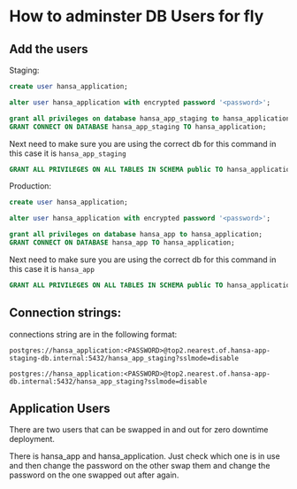 # How to adminster DB Users for fly

## Add the users

Staging:

```sql
create user hansa_application;

alter user hansa_application with encrypted password '<password>';

grant all privileges on database hansa_app_staging to hansa_application;
GRANT CONNECT ON DATABASE hansa_app_staging TO hansa_application;
```

Next need to make sure you are using the correct db for this command in this case it is `hansa_app_staging`

```sql
GRANT ALL PRIVILEGES ON ALL TABLES IN SCHEMA public TO hansa_application;
```

Production:

```sql
create user hansa_application;

alter user hansa_application with encrypted password '<password>';

grant all privileges on database hansa_app to hansa_application;
GRANT CONNECT ON DATABASE hansa_app TO hansa_application;
```

Next need to make sure you are using the correct db for this command in this case it is `hansa_app`

```sql
GRANT ALL PRIVILEGES ON ALL TABLES IN SCHEMA public TO hansa_application;
```

## Connection strings:

connections string are in the following format:

`postgres://hansa_application:<PASSWORD>@top2.nearest.of.hansa-app-staging-db.internal:5432/hansa_app_staging?sslmode=disable`

`postgres://hansa_application:<PASSWORD>@top2.nearest.of.hansa-app-db.internal:5432/hansa_app_staging?sslmode=disable`


## Application Users

There are two users that can be swapped in and out for zero downtime deployment.

There is hansa_app and hansa_application. Just check which one is in use and then change the password on the other swap them and change the password on the one swapped out after again.